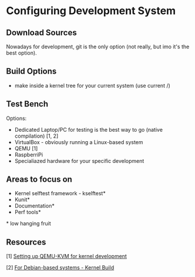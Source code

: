 # Configuring Development System

## Download Sources

Nowadays for development, git is the only option (not really, but imo it's the best option).

## Build Options

* make inside a kernel tree for your current system (use current /)


## Test Bench

Options:

* Dedicated Laptop/PC for testing is the best way to go (native compilation) [1, 2]
* VirtualBox - obviously running a Linux-based system
* QEMU [1]
* RaspberriPi
* Specialiazed hardware for your specific development

## Areas to focus on

* Kernel selftest framework - kselftest*
* Kunit*
* Documentation*
* Perf tools*

\* low hanging fruit

## Resources

[1] [Setting up QEMU-KVM for kernel development]( https://www.collabora.com/news-and-blog/blog/2017/01/16/setting-up-qemu-kvm-for-kernel-development/)

[2] [For Debian-based systems - Kernel Build](https://wiki.ubuntu.com/KernelTeam/GitKernelBuild)
